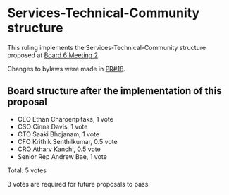 # Services-Technical-Community structure
This ruling implements the Services-Technical-Community structure proposed at [Board 6 Meeting 2](https://docs.google.com/document/d/1892SACPINcE_GymaUC82NKZKDM8AXxb6xC6MfHgNRTA/edit?pli=1&tab=t.0).

Changes to bylaws were made in [PR#18](https://github.com/epochml/bylaws/pull/18).

## Board structure after the implementation of this proposal

* CEO Ethan Charoenpitaks, 1 vote
* CSO Cinna Davis, 1 vote
* CTO Saaki Bhojanam, 1 vote
* CFO Krithik Senthilkumar, 0.5 vote
* CRO Atharv Kanchi, 0.5 vote
* Senior Rep Andrew Bae, 1 vote

Total: 5 votes

3 votes are required for future proposals to pass.
